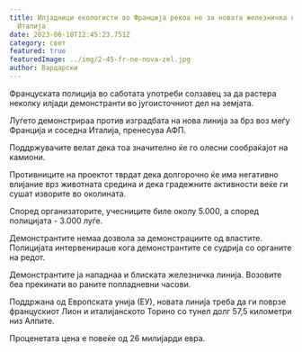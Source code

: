 ```yaml
---
title: Илјадници екологисти во Франција рекоа не за новата железничка линија кон
  Италија
date: 2023-06-18T12:45:23.751Z
category: свет
featured: true
featuredImage: ../img/2-45-fr-ne-nova-zel.jpg
author: Вардарски
---
```

Француската полиција во саботата употреби солзавец за да растера неколку илјади демонстранти во југоисточниот дел на земјата.

Луѓето демонстрираа против изградбата на нова линија за брз воз меѓу Франција и соседна Италија, пренесува АФП.

Поддржувачите велат дека тоа значително ќе го олесни сообраќајот на камиони.

Противниците на проектот тврдат дека долгорочно ќе има негативно влијание врз животната средина и дека градежните активности веќе ги сушат изворите во околината.

Според организаторите, учесниците биле околу 5.000, а според полицијата - 3.000 луѓе.

Демонстрантите немаа дозвола за демонстрациите од властите. Полицијата интервенираше кога демонстрантите се судрија со органите на редот.

Демонстрантите ја нападнаа и блиската железничка линија. Возовите беа прекинати во раните попладневни часови.

Поддржана од Европската унија (ЕУ), новата линија треба да ги поврзе францускиот Лион и италијанското Торино со тунел долг 57,5 ​​километри низ Алпите.

Проценетата цена е повеќе од 26 милијарди евра.